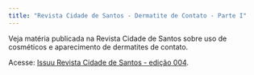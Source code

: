 ```yaml
---
title: "Revista Cidade de Santos - Dermatite de Contato - Parte I"
---
```


Veja matéria publicada na Revista Cidade de Santos sobre uso de cosméticos e aparecimento de dermatites de contato.

Acesse: <a href="http://issuu.com/revistacidadedesantos/docs/edicao004">Issuu Revista Cidade de Santos - edição 004</a>.
